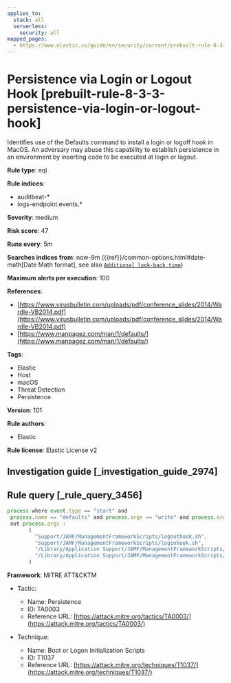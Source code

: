 ```yaml
---
applies_to:
  stack: all
  serverless:
    security: all
mapped_pages:
  - https://www.elastic.co/guide/en/security/current/prebuilt-rule-8-3-3-persistence-via-login-or-logout-hook.html
---
```


# Persistence via Login or Logout Hook [prebuilt-rule-8-3-3-persistence-via-login-or-logout-hook]

Identifies use of the Defaults command to install a login or logoff hook in MacOS. An adversary may abuse this capability to establish persistence in an environment by inserting code to be executed at login or logout.

**Rule type**: eql

**Rule indices**:

* auditbeat-*
* logs-endpoint.events.*

**Severity**: medium

**Risk score**: 47

**Runs every**: 5m

**Searches indices from**: now-9m ({{ref}}/common-options.html#date-math[Date Math format], see also [`Additional look-back time`](docs-content://solutions/security/detect-and-alert/create-detection-rule.md#rule-schedule))

**Maximum alerts per execution**: 100

**References**:

* [https://www.virusbulletin.com/uploads/pdf/conference_slides/2014/Wardle-VB2014.pdf](https://www.virusbulletin.com/uploads/pdf/conference_slides/2014/Wardle-VB2014.pdf)
* [https://www.manpagez.com/man/1/defaults/](https://www.manpagez.com/man/1/defaults/)

**Tags**:

* Elastic
* Host
* macOS
* Threat Detection
* Persistence

**Version**: 101

**Rule authors**:

* Elastic

**Rule license**: Elastic License v2

## Investigation guide [_investigation_guide_2974]



## Rule query [_rule_query_3456]

```js
process where event.type == "start" and
 process.name == "defaults" and process.args == "write" and process.args in ("LoginHook", "LogoutHook") and
 not process.args :
       (
         "Support/JAMF/ManagementFrameworkScripts/logouthook.sh",
         "Support/JAMF/ManagementFrameworkScripts/loginhook.sh",
         "/Library/Application Support/JAMF/ManagementFrameworkScripts/logouthook.sh",
         "/Library/Application Support/JAMF/ManagementFrameworkScripts/loginhook.sh"
       )
```

**Framework**: MITRE ATT&CKTM

* Tactic:

    * Name: Persistence
    * ID: TA0003
    * Reference URL: [https://attack.mitre.org/tactics/TA0003/](https://attack.mitre.org/tactics/TA0003/)

* Technique:

    * Name: Boot or Logon Initialization Scripts
    * ID: T1037
    * Reference URL: [https://attack.mitre.org/techniques/T1037/](https://attack.mitre.org/techniques/T1037/)



